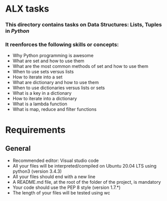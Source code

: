 # ALX tasks
### This directory contains tasks on **Data Structures: Lists, Tuples in *Python***
### It reenforces the following skills or concepts:
- Why Python programming is awesome
- What are set and how to use them
- What are the most common methods of set and how to use them
- When to use sets versus lists
- How to iterate into a set
- What are dictionary and how to use them
- When to use dictionaries versus lists or sets
- What is a key in a dictionary
- How to iterate into a dictionary
- What is a lambda function
- What is map, reduce and filter functions

# Requirements
## General
- Recommended editor: Visual studio code
- All your files will be interpreted/compiled on Ubuntu 20.04 LTS using python3 (version 3.4.3)
- All your files should end with a new line
- A README.md file, at the root of the folder of the project, is mandatory
- Your code should use the PEP 8 style (version 1.7.*)
- The length of your files will be tested using wc